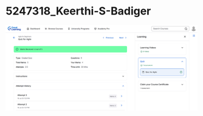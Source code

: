 # 5247318_Keerthi-S-Badiger
![alt text](https://github.com/KeerthiSBadiger/5247318_Keerthi-S-Badiger/blob/d630c9bd65c6c7377dc5440078c0fc2d3645f470/SDLC/Screenshot%202025-08-04%20174034.png)
